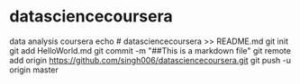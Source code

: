 # datasciencecoursera
data analysis coursera
echo # datasciencecoursera >> README.md
git init
git add HelloWorld.md
git commit -m "##This is a markdown file"
git remote add origin https://github.com/singh006/datasciencecoursera.git
git push -u origin master
